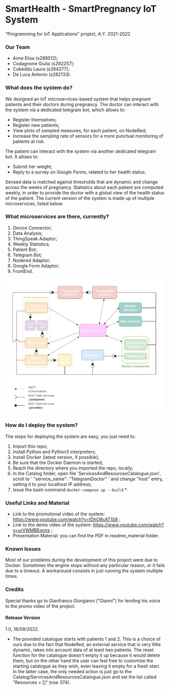 # SmartHealth - SmartPregnancy IoT System
"Programming for IoT Applications" project, A.Y. 2021-2022

### Our Team
- Aime Elisa (s289512);
- Codagnone Giulia (s292257);
- Cubeddu Laura (s284277);
- De Luca Antonio (s282133).

### What does the system do?
We designed an IoT microservices-based system that helps pregnant patients and their doctors during pregnancy. 
The doctor can interact with the system via a dedicated telegram bot, which allows to:
- Register themselves;
- Register new patients;
- View plots of sampled measures, for each patient, on NodeRed;
- Increase the sampling rate of sensors for a more punctual monitoring of patients at risk.

The patient can interact with the system via another dedicated telegram bot. It allows to:
- Submit her weight;
- Reply to a survey on *Google Forms*, related to her health status.

Sensed data is matched against thresholds that are dynamic and change across the weeks of pregnancy.
Statistics about each patient are computed weekly, in order to provide the doctor with a global view of the health status of the patient.
The current version of the system is made up of multiple microservices, listed below.

### What microservices are there, currently?
1) Device Connector;
2) Data Analysis;
3) ThingSpeak Adaptor;
4) Weekly Statistics;
5) Patient Bot;
6) Telegram Bot;
7) Nodered Adaptor;
8) Google Form Adaptor;
9) FrontEnd.

![Proposal](/materiale_readme/proposal.jpg)

### How do I deploy the system?
The steps for deploying the system are easy, you just need to:
1) Import this repo;
2) Install Python and Python3 interpreters;
3) Install Docker (latest version, if possible);
4) Be sure that the Docker Daemon is started;
5) Reach the directory where you imported the repo, locally;
6) In the Catalog folder, open file 'ServicesAndResourcesCatalogue.json', scroll to ' "service_name": "TelegramDoctor" ' and change "host" entry, setting it to your localhost IP address;
7) Issue the bash command ``docker-compose up --build`` *.

### Useful Links and Material
- Link to the promotional video of the system: https://www.youtube.com/watch?v=tDhO8cAT1S8 ;
- Link to the demo video of the system: https://www.youtube.com/watch?v=urVWMBEqnns ;
- Presentation Material: you can find the PDF in readme_material folder.

### Known Issues
Most of our problems during the development of this project were due to Docker. Sometimes the engine stops without any particular reason, or it fails due to a timeout. A workaround consists in just running the system multiple times. 

### Credits
Special thanks go to Gianfranco Giorgianni ("Gianni") for lending his voice to the promo video of the project.

#### Release Version
1.0, 18/09/2022.

* The provided catalogue starts with patients 1 and 2. This is a choice of ours due to the fact that NodeRed, an external service that is very little dynamic, takes into account data of at least two patients. The reset function for the catalogue doesn't empty it up because it would delete them, but on the other hand the user can feel free to customize the starting catalogue as they wish, even leaving it empty for a fresh start.
In the latter case, the only needed action is just go to the Catalog/ServicesAndResourcesCatalogue.json and set the list called "Resources = []" (row 374).

